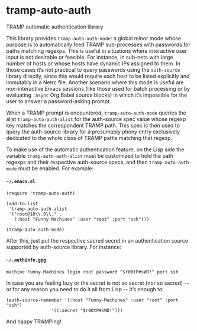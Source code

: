# tramp-auto-auth
TRAMP automatic authentication library

This library provides `tramp-auto-auth-mode`: a global minor mode
whose purpose is to automatically feed TRAMP sub-processes with
passwords for paths matching regexps.  This is useful in situations
where interactive user input is not desirable or feasible.  For
instance, in sub-nets with large number of hosts or whose hosts have
dynamic IPs assigned to them.  In those cases it’s not practical to
query passwords using the `auth-source` library directly, since this
would require each host to be listed explicitly and immutably in a
Netrc file.  Another scenario where this mode is useful are
non-interactive Emacs sessions (like those used for batch processing
or by evaluating `:async` Org Babel source blocks) in which it’s
impossible for the user to answer a password-asking prompt.

When a TRAMP prompt is encountered, `tramp-auto-auth-mode` queries the
alist `tramp-auto-auth-alist` for the auth-source spec value whose
regexp key matches the correspondent TRAMP path.  This spec is then
used to query the auth-source library for a presumably phony entry
exclusively dedicated to the whole class of TRAMP paths matching that
regexp.

To make use of the automatic authentication feature, on the Lisp side
the variable `tramp-auto-auth-alist` must be customized to hold the
path regexps and their respective auth-source specs, and then
`tramp-auto-auth-mode` must be enabled.  For example:

#### **`~/.emacs.el`**
```elisp
(require 'tramp-auto-auth)

(add-to-list
 'tramp-auto-auth-alist
 '("root@10\\.0\\." .
   (:host "Funny-Machines" :user "root" :port "ssh")))

(tramp-auto-auth-mode)
```

After this, just put the respective sacred secret in an
authentication source supported by auth-source library.  For
instance:

#### **`~/.authinfo.gpg`**
```elisp
machine Funny-Machines login root password "$r00tP#sWD!" port ssh
```

In case you are feeling lazy or the secret is not so secret (nor so
sacred) -- or for any reason you need to do it all from Lisp --
it’s enough to:

```elisp
(auth-source-remember '(:host "Funny-Machines" :user "root" :port "ssh")
		         '((:secret "$r00tP#sWD!")))
```

And happy TRAMPing!
